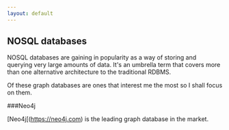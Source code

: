 ```yaml
---
layout: default
---
```


## NOSQL databases

NOSQL databases are gaining in popularity as a way of storing and querying very large amounts of data. It's an umbrella term that covers more than one alternative architecture to the traditional RDBMS.

Of these graph databases are ones that interest me the most so I shall focus on them.

###Neo4j

[Neo4j[(https://neo4j.com) is the leading graph database in the market. 
